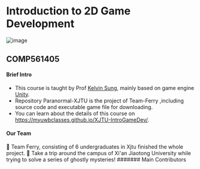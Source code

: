 # Introduction to 2D Game Development

![image](https://github.com/kiyotakali/Paranormal-XJTU/blob/main/add.png)
## COMP561405
#### Brief Intro
- This course is taught by Prof [Kelvin Sung](https://faculty.washington.edu/ksung/), mainly based on game engine [Unity](https://unity.com/cn).
- Repository Paranormal-XJTU is the project of Team-Ferry ,including source code and executable game file for downloading.
- You can learn about the details of this course on https://myuwbclasses.github.io/XJTU-IntroGameDev/.

#### Our Team
💞 Team Ferry, consisting of 6 undergraduates in Xjtu finished the whole project. 
💪 Take a trip around the campus of Xi'an Jiaotong University while trying to solve a series of ghostly mysteries!
####### Main Contributors 

